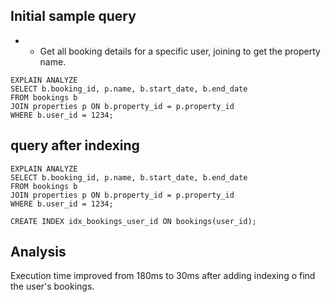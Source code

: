 ## Initial sample query
- - Get all booking details for a specific user, joining to get the property name.
```
EXPLAIN ANALYZE
SELECT b.booking_id, p.name, b.start_date, b.end_date
FROM bookings b
JOIN properties p ON b.property_id = p.property_id
WHERE b.user_id = 1234;
```
## query after indexing
```
EXPLAIN ANALYZE
SELECT b.booking_id, p.name, b.start_date, b.end_date
FROM bookings b
JOIN properties p ON b.property_id = p.property_id
WHERE b.user_id = 1234;

CREATE INDEX idx_bookings_user_id ON bookings(user_id);
```


## Analysis
Execution time improved from 180ms to 30ms after adding indexing o find the user's bookings.
